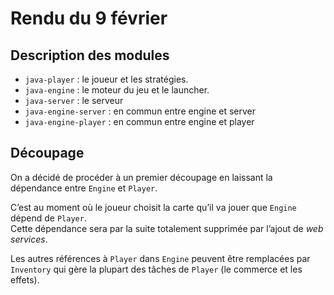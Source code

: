 # Rendu du 9 février

## Description des modules

- `java-player` : le joueur et les stratégies.
- `java-engine` : le moteur du jeu et le launcher.
- `java-server` : le serveur
- `java-engine-server` : en commun entre engine et server
- `java-engine-player` :  en commun entre engine et player

## Découpage

On a décidé de procéder à un premier découpage en laissant la dépendance entre `Engine` et `Player`.

C’est au moment où le joueur choisit la carte qu’il va jouer que `Engine` dépend de `Player`.  
Cette dépendance sera par la suite totalement supprimée par l’ajout de *web services*.

Les autres références à `Player` dans `Engine` peuvent être remplacées par `Inventory` qui gère la plupart des tâches de `Player` (le commerce et les effets).
